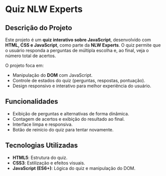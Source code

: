 # Quiz NLW Experts

## Descrição do Projeto
Este projeto é um **quiz interativo sobre JavaScript**, desenvolvido com **HTML, CSS e JavaScript**, como parte da **NLW Experts**. O quiz permite que o usuário responda a perguntas de múltipla escolha e, ao final, veja o número total de acertos.

O projeto foca em:
- Manipulação do **DOM** com JavaScript.
- Controle de estados do quiz (perguntas, respostas, pontuação).
- Design responsivo e interativo para melhor experiência do usuário.

## Funcionalidades
- Exibição de perguntas e alternativas de forma dinâmica.
- Contagem de acertos e exibição do resultado ao final.
- Interface limpa e responsiva.
- Botão de reinício do quiz para tentar novamente.

## Tecnologias Utilizadas
- **HTML5**: Estrutura do quiz.
- **CSS3**: Estilização e efeitos visuais.
- **JavaScript (ES6+)**: Lógica do quiz e manipulação do DOM.
